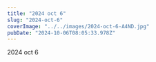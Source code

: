 ```yaml
---
title: "2024 oct 6"
slug: "2024-oct-6"
coverImage: "../../images/2024-oct-6-A4ND.jpg"
pubDate: "2024-10-06T08:05:33.978Z"
---
```


2024 oct 6
